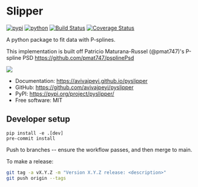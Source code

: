 # Slipper
[![pypi](https://img.shields.io/pypi/v/pyslipper.svg&kill_cache=1)](https://pypi.org/project/pyslipper/)
[![python](https://img.shields.io/pypi/pyversions/pyslipper.svg)](https://pypi.org/project/pyslipper/)
[![Build Status](https://github.com/avivajpeyi/pyslipper/actions/workflows/dev.yml/badge.svg)](https://github.com/avivajpeyi/pyslipper/actions/workflows/dev.yml)
[![Coverage Status](https://coveralls.io/repos/github/avivajpeyi/pyslipper/badge.svg?branch=main&kill_cache=1)](https://coveralls.io/github/avivajpeyi/pyslipper?branch=main)


A python package to fit data with P-splines.


This implementation is built off Patricio Maturana-Russel (@pmat747)'s P-spline PSD
https://github.com/pmat747/psplinePsd

![](docs/static/logo.png)


* Documentation: <https://avivajpeyi.github.io/pyslipper>
* GitHub: <https://github.com/avivajpeyi/pyslipper>
* PyPI: <https://pypi.org/project/pyslipper/>
* Free software: MIT


## Developer setup

```
pip install -e .[dev]
pre-commit install
```

Push to branches -- ensure the workflow passes, and then merge to main.


To make a release:
```bash
git tag -a vX.Y.Z -m "Version X.Y.Z release: <description>"
git push origin --tags
```
